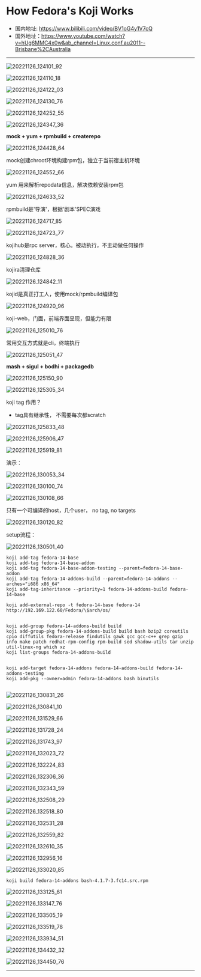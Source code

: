 # How Fedora's Koji Works

* 国内地址: <https://www.bilibili.com/video/BV1oG4y1V7cQ>
* 国外地址：<https://www.youtube.com/watch?v=hUg6MMC4x0w&ab_channel=Linux.conf.au2011--Brisbane%2CAustralia>

---

![20221126_124101_92](image/20221126_124101_92.png)

![20221126_124110_18](image/20221126_124110_18.png)

![20221126_124122_03](image/20221126_124122_03.png)

![20221126_124130_76](image/20221126_124130_76.png)

![20221126_124252_55](image/20221126_124252_55.png)

![20221126_124347_36](image/20221126_124347_36.png)

**mock + yum + rpmbuild + createrepo**

![20221126_124428_64](image/20221126_124428_64.png)

mock创建chroot环境构建rpm包，独立于当前宿主机环境

![20221126_124552_66](image/20221126_124552_66.png)

yum 用来解析repodata信息，解决依赖安装rpm包

![20221126_124633_52](image/20221126_124633_52.png)

rpmbuild是'导演'，根据'剧本'SPEC演戏

![20221126_124717_85](image/20221126_124717_85.png)

![20221126_124723_77](image/20221126_124723_77.png)

kojihub是rpc server，核心。被动执行，不主动做任何操作

![20221126_124828_36](image/20221126_124828_36.png)

kojira清理仓库

![20221126_124842_11](image/20221126_124842_11.png)

kojid是真正打工人，使用mock/rpmbuild编译包

![20221126_124920_96](image/20221126_124920_96.png)

koji-web，门面，前端界面呈现，但能力有限


![20221126_125010_76](image/20221126_125010_76.png)


常用交互方式就是cli，终端执行

![20221126_125051_47](image/20221126_125051_47.png)


**mash + sigul + bodhi + packagedb**

![20221126_125150_90](image/20221126_125150_90.png)

![20221126_125305_34](image/20221126_125305_34.png)

koji tag 作用？

* tag具有继承性， 不需要每次都scratch

![20221126_125833_48](image/20221126_125833_48.png)

![20221126_125906_47](image/20221126_125906_47.png)

![20221126_125919_81](image/20221126_125919_81.png)


演示：

![20221126_130053_34](image/20221126_130053_34.png)

![20221126_130100_74](image/20221126_130100_74.png)

![20221126_130108_66](image/20221126_130108_66.png)

只有一个可编译的host，几个user， no tag, no targets

![20221126_130120_82](image/20221126_130120_82.png)

setup流程：

![20221126_130501_40](image/20221126_130501_40.png)


```
koji add-tag fedora-14-base
koji add-tag fedora-14-base-addon
koji add-tag fedora-14-base-addon-testing --parent=fedora-14-base-addon
koji add-tag fedora-14-addons-build --parent=fedora-14-addons --arches="i686 x86_64"
koji add-tag-inheritance --priority=1 fedora-14-addons-build fedora-14-base

koji add-external-repo -t fedora-14-base fedora-14 http://192.169.122.60/Fedora/\$arch/os/


koji add-group fedora-14-addons-build build
koji add-group-pkg fedora-14-addons-build build bash bzip2 coreutils cpio diffutils fedora-release findutils gawk gcc gcc-c++ grep gzip info make patch redhat-rpm-config rpm-build sed shadow-utils tar unzip util-linux-ng which xz
koji list-groups fedora-14-addons-build


koji add-target fedora-14-addons fedora-14-addons-build fedora-14-addons-testing
koji add-pkg --owner=admin fedora-14-addons bash binutils


```

![20221126_130831_26](image/20221126_130831_26.png)

![20221126_130841_10](image/20221126_130841_10.png)


![20221126_131529_66](image/20221126_131529_66.png)

![20221126_131728_24](image/20221126_131728_24.png)

![20221126_131743_97](image/20221126_131743_97.png)

![20221126_132023_72](image/20221126_132023_72.png)

![20221126_132224_83](image/20221126_132224_83.png)



![20221126_132306_36](image/20221126_132306_36.png)

![20221126_132343_59](image/20221126_132343_59.png)

![20221126_132508_29](image/20221126_132508_29.png)

![20221126_132518_80](image/20221126_132518_80.png)

![20221126_132531_28](image/20221126_132531_28.png)


![20221126_132559_82](image/20221126_132559_82.png)

![20221126_132610_35](image/20221126_132610_35.png)

![20221126_132956_16](image/20221126_132956_16.png)

![20221126_133020_85](image/20221126_133020_85.png)

```
koji build fedora-14-addons bash-4.1.7-3.fc14.src.rpm
```

![20221126_133125_61](image/20221126_133125_61.png)


![20221126_133147_76](image/20221126_133147_76.png)

![20221126_133505_19](image/20221126_133505_19.png)

![20221126_133519_78](image/20221126_133519_78.png)

![20221126_133934_51](image/20221126_133934_51.png)

![20221126_134432_32](image/20221126_134432_32.png)

![20221126_134450_76](image/20221126_134450_76.png)








---

